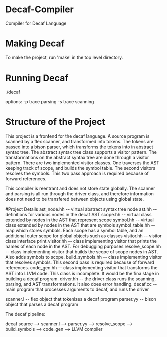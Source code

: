 # Decaf-Compiler
Compiler for Decaf Language

# Making Decaf
To make the project, run 'make' in the top level directory. 

# Running Decaf
./decaf

options:
  -p trace parsing 
  -s trace scanning
  
# Structure of the Project

This project is a frontend for the decaf language. A source program is scanned by a flex scanner, and transformed into tokens.
The tokens are passed into a bison parser, which transforms the tokens into in abstract syntax tree. The abstract syntax tree 
class supports a visitor pattern. The transformations on the abstract syntax tree are done through a visitor pattern. There are 
two implemented visitor classes. One traverses the AST keeping track of scope, and builds the symbol table. The second visitors 
resolves the symbols. This two pass approach is required because of forward references. 

This compiler is reentrant and does not store state globally. The scanner and parsing is all run through the driver class, 
and therefore information does not need to be transfered between objects using global state. 

#Project Details 
ast_node.hh -- virtual abstract syntax tree node 
ast.hh -- definitions for various nodes in the decaf AST
scope.hh -- virtual class extended by nodes in the AST that represent scope 
symbol.hh -- virtual class extended by nodes in the AST that are symbols 
symbol_table.hh -- map which stores symbols. Each scope has a symbol table, and an additional outer scope for global objects 
                   such as classes
visitor.hh -- visitor class interface
print_visitor.hh -- class implementing visitor that prints the names of each node in the AST. For debugging purposes
resolve_scope.hh -- class implementing visitor that builds the scope of scope nodes in AST. Also adds symbols to scope. 
build_symbols.hh -- class implementing visitor that resolves symbols. This second pass is required because of forward references. 
code_gen.hh      -- class implementing visitor that transforms the AST into LLVM code. This class is incomplete. It would be the fina
                    stage in building a decaf program. 
driver.hh        -- the driver class runs the scanning, parsing, and AST transformations. It also does error handling. 
decaf.cc         -- main program that processes arguments to decaf, and runs the driver 

scanner.l        -- flex object that tokenizes a decaf program
parser.yy        -- bison object that parses a decaf program

The decaf pipeline: 

decaf source --> scanner.l --> parser.yy --> resolve_scope --> build_symbols --> code_gen --> LLVM compiler


